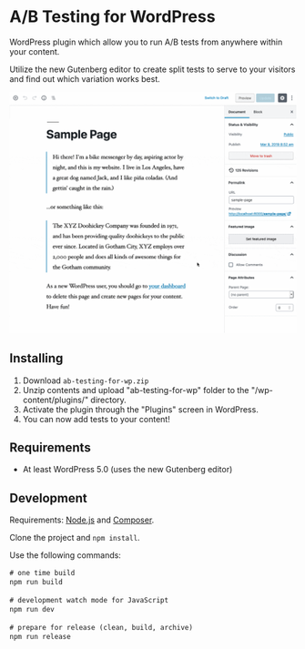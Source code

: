 # A/B Testing for WordPress

WordPress plugin which allow you to run A/B tests from anywhere within your content.

Utilize the new Gutenberg editor to create split tests to serve to your visitors and find out
which variation works best.

![Gutenberg Demo](src/assets/plugin-gutenberg-demo.gif)

## Installing

1. Download `ab-testing-for-wp.zip`
1. Unzip contents and upload "ab-testing-for-wp" folder to the "/wp-content/plugins/" directory.
1. Activate the plugin through the "Plugins" screen in WordPress.
1. You can now add tests to your content!

## Requirements

- At least WordPress 5.0 (uses the new Gutenberg editor)

## Development

Requirements: [Node.js](https://nodejs.org/en/) and [Composer](https://getcomposer.org/).

Clone the project and `npm install`.

Use the following commands:

```
# one time build
npm run build

# development watch mode for JavaScript
npm run dev

# prepare for release (clean, build, archive)
npm run release
```


